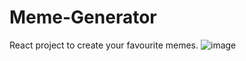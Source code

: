 # Meme-Generator
React project to create your favourite memes.
![image](https://user-images.githubusercontent.com/81461074/226360629-e3251bac-0819-4f87-8ce5-dd602ee73b02.png)
